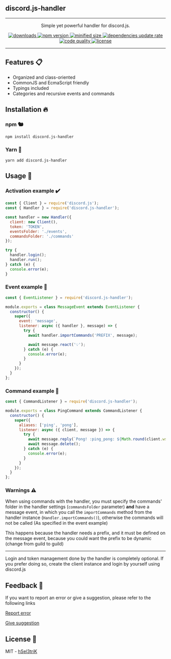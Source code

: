 ## discord.js-handler

---

<p align="center">
  <span>Simple yet powerful handler for discord.js.</span>
</p>

<p align="center">
  <a href="https://www.npmjs.com/package/discord.js-handler">
    <img src="https://img.shields.io/npm/dw/discord.js-handler?color=dc143c&style=flat-square" alt="downloads">
  </a>
  <a href="https://www.npmjs.com/package/discord.js-handler">
    <img src="https://img.shields.io/npm/v/discord.js-handler?style=flat-square&color=9400d3" alt="npm version">
  </a>
  <a href="https://www.npmjs.com/package/discord.js-handler">
    <img src="https://img.shields.io/bundlephobia/min/discord.js-handler?style=flat-square&color=ff6347" alt="minified size">
  </a>
  <a href="https://david-dm.org/hSel3triK/discord.js-handler">
    <img src="https://img.shields.io/david/hSel3triK/discord.js-handler?style=flat-square" alt="dependencies update rate">
  </a>
  <a href="https://app.codacy.com/manual/hSel3triK/discord.js-handler/dashboard">
    <img src="https://img.shields.io/codacy/grade/cc7816940cc0458c82aae1054431d011?style=flat-square" alt="code quality">
  </a>
  <a href="https://github.com/hSel3triK/discord.js-handler/blob/master/LICENSE">
    <img src="https://img.shields.io/npm/l/discord.js-handler?style=flat-square&color=4169e1" alt="license">
  </a>
</p>

---

## Features 📋

- Organized and class-oriented
- CommonJS and EcmaScript friendly
- Typings included
- Categories and recursive events and commands

## Installation 🔥

### npm 🐿️

```
npm install discord.js-handler
```

### Yarn 🧶

```
yarn add discord.js-handler
```

## Usage 🚀

### Activation example ✔️

```js
const { Client } = require('discord.js');
const { Handler } = require('discord.js-handler');

const handler = new Handler({
  client: new Client(),
  token: 'TOKEN',
  eventsFolder: './events',
  commandsFolder: './commands'
});

try {
  handler.login();
  handler.run();
} catch (e) {
  console.error(e);
}
```

### Event example 📡

```js
const { EventListener } = require('discord.js-handler');

module.exports = class MessageEvent extends EventListener {
  constructor() {
    super({
      event: 'message',
      listener: async ({ handler }, message) => {
        try {
          await handler.importCommands('PREFIX', message);

          await message.react('💡');
        } catch (e) {
          console.error(e);
        }
      }
    });
  }
};
```

### Command example 📡

```js
const { CommandListener } = require('discord.js-handler');

module.exports = class PingCommand extends CommandListener {
  constructor() {
    super({
      aliases: ['ping', 'pong'],
      listener: async ({ client, message }) => {
        try {
          await message.reply(`Pong! :ping_pong: ${Math.round(client.ws.ping)}ms`);
          await message.delete();
        } catch (e) {
          console.error(e);
        }
      }
    });
  }
};
```

### Warnings ⚠️

When using commands with the handler, you must specify the commands' folder in the handler settings (`commandsFolder` parameter) **and** have a message event, in which you call the `importCommands` method from the handler instance (`Handler.importCommands()`), otherwise the commands will not be called (As specified in the event example)

This happens because the handler needs a prefix, and it must be defined on the message event, because you could want the prefix to be dynamic (change from guild to guild)

---

Login and token management done by the handler is completely optional. If you prefer doing so, create the client instance and login by yourself using discord.js

## Feedback 👥

If you want to report an error or give a suggestion, please refer to the following links

[Report error](https://github.com/hSel3triK/discord.js-handler/issues/new?assignees=&labels=&template=bug_report.md&title=)

[Give suggestion](https://github.com/hSel3triK/discord.js-handler/issues/new?assignees=&labels=&template=feature_request.md&title=)

## License 📝

MIT - [hSel3triK](https://github.com/hSel3triK/)
